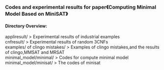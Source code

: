 
### Codes and experimental results  for paper《Computing Minimal Model Based on MiniSAT》

#### Directory Overview:

appliresult/ > 			 Experimental results of industrial examples <br>
cnfresult/ >                  Experimental results of random 3CNFs <br>
examples/ of clingo mistakes/ >     Examples of clingo mistakes,and the results of clingo,MMSAT and MRSAT  <br>
minimal_model/minimal/ >      Codes for compute minimal model <br>
minimal_model/minisat/ >      The codes of minisat <br>
